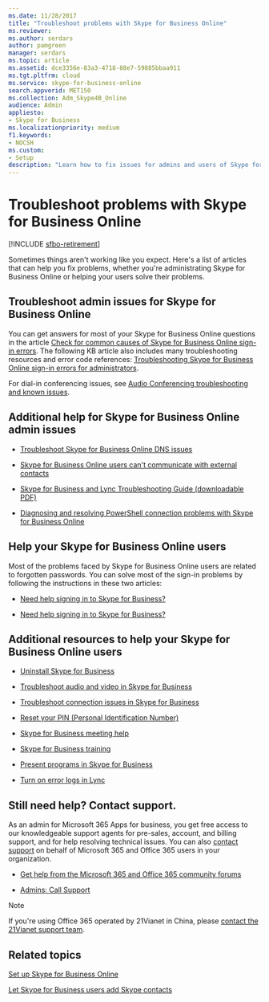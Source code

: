 ```yaml
---
ms.date: 11/28/2017
title: "Troubleshoot problems with Skype for Business Online"
ms.reviewer: 
ms.author: serdars
author: pamgreen
manager: serdars
ms.topic: article
ms.assetid: dce3356e-83a3-4718-88e7-59885bbaa911
ms.tgt.pltfrm: cloud
ms.service: skype-for-business-online
search.appverid: MET150
ms.collection: Adm_Skype4B_Online
audience: Admin
appliesto:
- Skype for Business
ms.localizationpriority: medium
f1.keywords:
- NOCSH
ms.custom:
- Setup
description: "Learn how to fix issues for admins and users of Skype for Business in Microsoft 365 and Office 365."
---
```


# Troubleshoot problems with Skype for Business Online

[!INCLUDE [sfbo-retirement](../../Hub/includes/sfbo-retirement.md)]

Sometimes things aren't working like you expect. Here's a list of articles that can help you fix problems, whether you're administrating Skype for Business Online or helping your users solve their problems.

## Troubleshoot admin issues for Skype for Business Online

You can get answers for most of your Skype for Business Online questions in the article [Check for common causes of Skype for Business Online sign-in errors](troubleshooting-sign-in-errors-for-admins.md#toc323194094). The following KB article also includes many troubleshooting resources and error code references: [Troubleshooting Skype for Business Online sign-in errors for administrators](./troubleshooting-sign-in-errors-for-admins.md).

For dial-in conferencing issues, see [Audio Conferencing troubleshooting and known issues](../audio-conferencing-in-office-365/audio-conferencing-troubleshooting-and-known-issues.md).

## Additional help for Skype for Business Online admin issues

- [Troubleshoot Skype for Business Online DNS issues](/SkypeForBusiness/troubleshoot/online-configuration/dns-configuration-issue)

- [Skype for Business Online users can't communicate with external contacts](/SkypeForBusiness/troubleshoot/online-im-presence/cannot-communicate-with-external-contacts)

- [Skype for Business and Lync Troubleshooting Guide (downloadable PDF)](https://www.academia.edu/26652404/SKYPE_for_BUSINESS_and_LYNC_Troubleshooting_Guide)

- [Diagnosing and resolving PowerShell connection problems with Skype for Business Online](../set-up-your-computer-for-windows-powershell/set-up-your-computer-for-windows-powershell.md)

## Help your Skype for Business Online users

Most of the problems faced by Skype for Business Online users are related to forgotten passwords. You can solve most of the sign-in problems by following the instructions in these two articles:

- [Need help signing in to Skype for Business?](https://support.office.com/article/448b8ea7-5b33-444a-afd4-175fc9930d05)

- [Need help signing in to Skype for Business?](https://support.office.com/article/448b8ea7-5b33-444a-afd4-175fc9930d05#bkmk-reset-password)

## Additional resources to help your Skype for Business Online users

- [Uninstall Skype for Business](https://support.office.com/article/28c4a036-7f22-406c-b7f4-87894cbaf902)

- [Troubleshoot audio and video in Skype for Business](https://support.office.com/article/62777bc6-c52b-47ae-84ba-a8905c3b71dc)

- [Troubleshoot connection issues in Skype for Business](https://support.office.com/article/ca302828-783f-425c-bbe2-356348583771)

- [Reset your PIN (Personal Identification Number)](https://support.office.com/article/b62e7fc0-5ccc-4aac-925b-6ab94f18dfcd)

- [Skype for Business meeting help](https://support.office.com/article/e0bc00a0-b01f-4f51-88fa-6f74abefa203)

- [Skype for Business training](https://support.office.com/article/2461b8dd-c825-4e18-9a4c-015bba5a5a7e)

- [Present programs in Skype for Business](https://support.office.com/article/a5e6f4dc-06ac-4ccd-9a52-649b4f4a5306)

- [Turn on error logs in Lync](https://support.office.com/article/eaf6602b-95e0-4c27-869f-36017475806c)

## Still need help? Contact support.
<a name="BK_SupportBridge_1"> </a>

As an admin for Microsoft 365 Apps for business, you get free access to our knowledgeable support agents for pre-sales, account, and billing support, and for help resolving technical issues. You can also [contact support](/microsoft-365/Admin/contact-support-for-business-products) on behalf of Microsoft 365 and Office 365 users in your organization.

- [Get help from the Microsoft 365 and Office 365 community forums](https://go.microsoft.com/fwlink/p/?LinkId=518605)

- [Admins: Call Support](/microsoft-365/Admin/contact-support-for-business-products)

> [!NOTE]
> If you're using Office 365 operated by 21Vianet in China, please [contact the 21Vianet support team](/microsoft-365/Admin/contact-support-for-business-products).

## Related topics
[Set up Skype for Business Online](set-up-skype-for-business-online.md)

[Let Skype for Business users add Skype contacts](let-skype-for-business-users-add-skype-contacts.md)

